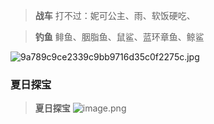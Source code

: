 > **战车**
> 打不过：妮可公主、雨、软饭硬吃、


> **钓鱼**
> 鲱鱼、胭脂鱼、鼠鲨、蓝环章鱼、鲸鲨

![9a789c9ce2339c9bb9716d35c0f2275c.jpg](https://gitee.com/Hao1617/pic-go-bed/raw/master/img/20250917095847192.jpg)


### 夏日探宝
>**夏日探宝**
>![image.png](https://gitee.com/Hao1617/pic-go-bed/raw/master/img/20250917095600782.png)


